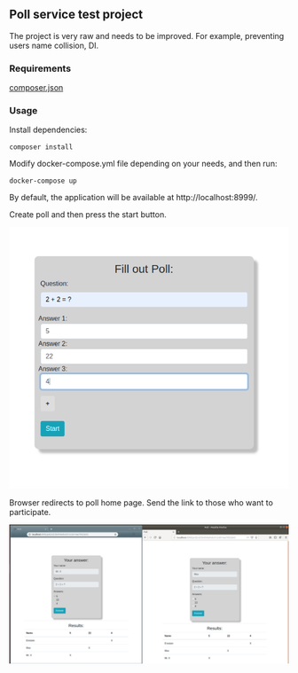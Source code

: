 ## Poll service test project

The project is very raw and needs to be improved. 
For example, preventing users name collision, DI.

### Requirements

[composer.json](composer.json)

### Usage
Install dependencies:
```
composer install
```
Modify docker-compose.yml file depending on your needs, and then run:
```
docker-compose up
```

By default, the application will be available at http://localhost:8999/.

Create poll and then press the start button. 

![Poll Builder Example](docs/poll_builder.png?raw=true "Poll builder example")

Browser redirects to poll home page. Send the link to those who want to participate.

![Poll Acting Example](docs/poll_acting.png?raw=true "Poll acting example")
